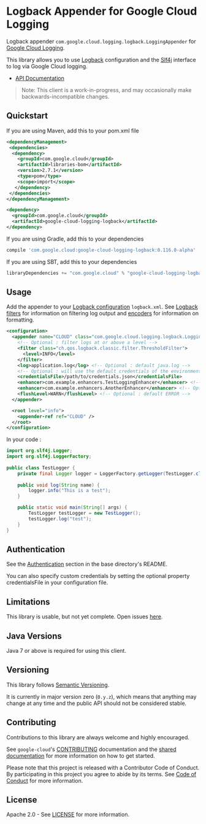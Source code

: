 Logback Appender for Google Cloud Logging
=========================================

Logback appender `com.google.cloud.logging.logback.LoggingAppender` for
[Google Cloud Logging](https://cloud.google.com/logging/).

This library allows you to use [Logback](https://logback.qos.ch/) configuration and the [Slf4j](https://www.slf4j.org/) interface to log via Google Cloud logging.

-  [API Documentation](https://googleapis.dev/java/google-cloud-clients/latest/index.html?com/google/cloud/logging/logback/LoggingAppender.html)

> Note: This client is a work-in-progress, and may occasionally
> make backwards-incompatible changes.

Quickstart
----------

If you are using Maven, add this to your pom.xml file
```xml
<dependencyManagement>
 <dependencies>
  <dependency>
    <groupId>com.google.cloud</groupId>
    <artifactId>libraries-bom</artifactId>
    <version>2.7.1</version>
    <type>pom</type>
    <scope>import</scope>
   </dependency>
 </dependencies>
</dependencyManagement>

<dependency>
  <groupId>com.google.cloud</groupId>
  <artifactId>google-cloud-logging-logback</artifactId>
</dependency>
```
If you are using Gradle, add this to your dependencies
```Groovy
compile 'com.google.cloud:google-cloud-logging-logback:0.116.0-alpha'
```
If you are using SBT, add this to your dependencies
```Scala
libraryDependencies += "com.google.cloud" % "google-cloud-logging-logback" % "0.116.0-alpha"
```

Usage 
-----

Add the appender to your [Logback configuration](https://logback.qos.ch/manual/configuration.html) `logback.xml`.
See [Logback filters](https://logback.qos.ch/manual/filters.html#thresholdFilter) for information on filtering log output and
 [encoders](https://logback.qos.ch/manual/encoders.html) for information on formatting.


```xml
<configuration>
  <appender name="CLOUD" class="com.google.cloud.logging.logback.LoggingAppender">
    <!-- Optional : filter logs at or above a level -->
    <filter class="ch.qos.logback.classic.filter.ThresholdFilter">
      <level>INFO</level>
    </filter>
    <log>application.log</log> <!-- Optional : default java.log -->
    <!-- Optional : will use the default credentials of the environment if this property is not set -->
    <credentialsFile>/path/to/credentials.json</credentialsFile>
    <enhancer>com.example.enhancers.TestLoggingEnhancer</enhancer> <!-- Optional -->
    <enhancer>com.example.enhancers.AnotherEnhancer</enhancer> <!-- Optional -->
    <flushLevel>WARN</flushLevel> <!-- Optional : default ERROR -->
  </appender>

  <root level="info">
    <appender-ref ref="CLOUD" />
  </root>
</configuration>
```

In your code :

```java
import org.slf4j.Logger;
import org.slf4j.LoggerFactory;
 
public class TestLogger {
    private final Logger logger = LoggerFactory.getLogger(TestLogger.class);
 
    public void log(String name) {
        logger.info("This is a test");
    }

    public static void main(String[] args) {
        TestLogger testLogger = new TestLogger();
        testLogger.log("test");
    }
}
```


Authentication
--------------

See the [Authentication](https://github.com/googleapis/google-cloud-java#authentication)
section in the base directory's README.

You can also specify custom credentials by setting the optional property credentialsFile in your configuration file.

Limitations
-----------

This library is usable, but not yet complete.
Open issues [here](https://github.com/googleapis/google-cloud-java/issues?q=is%3Aissue+is%3Aopen+label%3A%22logging-logback%22).


Java Versions
-------------

Java 7 or above is required for using this client.

Versioning
----------

This library follows [Semantic Versioning](http://semver.org/).

It is currently in major version zero (``0.y.z``), which means that anything
may change at any time and the public API should not be considered
stable.

Contributing
------------

Contributions to this library are always welcome and highly encouraged.

See `google-cloud`'s [CONTRIBUTING] documentation and the
[shared documentation](https://github.com/googleapis/google-cloud-common/blob/master/contributing/readme.md#how-to-contribute-to-gcloud)
for more information on how to get started.

Please note that this project is released with a Contributor Code of Conduct.
By participating in this project you agree to abide by its terms. See
[Code of Conduct][code-of-conduct] for more information.

License
-------
Apache 2.0 - See [LICENSE] for more information.


[CONTRIBUTING]:https://github.com/googleapis/google-cloud-java/blob/master/CONTRIBUTING.md
[code-of-conduct]:https://github.com/googleapis/google-cloud-java/blob/master/CODE_OF_CONDUCT.md#contributor-code-of-conduct
[LICENSE]: https://github.com/googleapis/google-cloud-java/blob/master/LICENSE
[TESTING]: https://github.com/googleapis/google-cloud-java/blob/master/TESTING.md#testing-code-that-uses-storage
[cloud-platform]: https://cloud.google.com/

[cloud-logging]: https://cloud.google.com/logging/
[cloud-logging-docs]: https://cloud.google.com/logging/docs/overview
